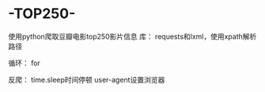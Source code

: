 # -TOP250-
使用python爬取豆瓣电影top250影片信息
库：
requests和lxml，使用xpath解析路径

循环：
for

反爬：
time.sleep时间停顿
user-agent设置浏览器
